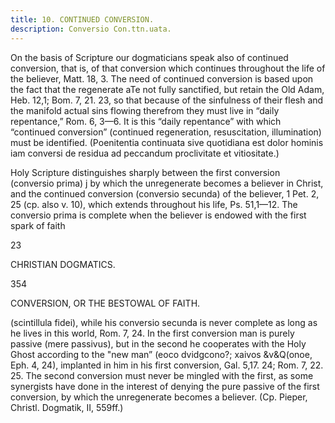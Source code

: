 ```yaml
---
title: 10. CONTINUED CONVERSION. 
description: Conversio Con.ttn.uata.
---
```


On the basis of Scripture our dogmaticians speak also of continued conversion, that is, of that conversion which continues throughout the life of the believer, Matt. 18, 3. The need of continued conversion is based upon the fact that the regenerate aTe not fully sanctified, but retain the Old Adam, Heb. 12,1; Bom. 7, 21. 23, so that because of the sinfulness of their flesh and the manifold actual sins flowing therefrom they must live in “daily repentance,” Rom. 6, 3—6. It is this “daily repentance” with which “continued conversion” (continued regeneration, resuscitation, illumination) must be identified. (Poenitentia continuata sive quotidiana est dolor hominis iam conversi de residua ad peccandum proclivitate et vitiositate.) 

Holy Scripture distinguishes sharply between the first conversion (conversio prima) j by which the unregenerate becomes a believer in Christ, and the continued conversion (conversio secunda) of the believer, 1 Pet. 2, 25 (cp. also v. 10), which extends throughout his life, Ps. 51,1—12. The conversio prima is complete when the believer is endowed with the first spark of faith 

23 


CHRISTIAN DOGMATICS. 



354 


CONVERSION, OR THE BESTOWAL OF FAITH. 


(scintillula fidei), while his conversio secunda is never complete as long as he lives in this world, Rom. 7, 24. In the first conversion man is purely passive (mere passivus), but in the second he cooperates with the Holy Ghost according to the "new man” (eoco dvidgcono?; xaivos &v&Q(onoe, Eph. 4, 24), implanted in him in his first conversion, Gal. 5,17. 24; Rom. 7, 22. 25. The second conversion must never be mingled with the first, as some synergists have done in the interest of denying the pure passive of the first conversion, by which the unregenerate becomes a believer. (Cp. Pieper, Christl. Dogmatik, II, 559ff.) 

